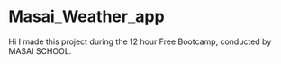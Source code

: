 # Masai_Weather_app
Hi I made this project during the 12 hour Free Bootcamp, conducted by MASAI SCHOOL.
